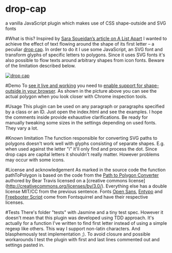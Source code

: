 drop-cap
========

a vanilla JavaScript plugin which makes use of CSS shape-outside and SVG fonts

#What is this?
Inspired by [Sara Soueidan’s article on A List Apart]( http://alistapart.com/article/css-shapes-101) I wanted to achieve the effect of text flowing around the shape of its first letter – a peculiar [drop cap](http://en.wikipedia.org/wiki/Drop_cap). In order to do it I use some JavaScript, an SVG font and transform glyphs of specific letters to polygons. Since it uses SVG fonts it's also possible to flow texts around arbitrary shapes from icon fonts. Beware of the limitation described below.

[![drop cap](http://plugin.solidprojekt.eu/release/drop-cap.png "screenshot of drop cap in use")](http://plugin.solidprojekt.eu/release/drop-cap.png)

#Demo
To [see it live and working](http://plugin.solidprojekt.eu/release/index.html) you need to [enable support for shape-outside in your browser](http://html.adobe.com/webplatform/enable/#section-chrome). As shown in the picture above you can see the actual polygon when you look closer with Chrome inspection tools.

#Usage
This plugin can be used on any paragraph or paragraphs specified by a class or an ID. Just open the index.html and see the examples. I hope the comments inside provide exhaustive clarifications. Be ready for manually tweaking some sizes in the settings depending on used fonts. They vary a lot. 

#Known limitation
The function responsible for converting SVG paths to polygons doesn't work well with glyphs consisting of separate shapes. E.g. when used against the letter "i" it'll only find and process the dot. Since drop caps are capital letters it shouldn't really matter. However problems may occur with some icons.

#License and acknowledgement
As marked in the source code the function pathToPolygon is based on the code from the [Path to Polygon Converter](http://betravis.github.io/shape-tools/path-to-polygon/) authored by Bear Travis licensed on a [creative commons license] (http://creativecommons.org/licenses/by/3.0/). Everything else has a double license MIT/CC from the previous sentence.
Fonts [Open Sans](http://www.fontsquirrel.com/fonts/open-sans), [Entypo](http://www.fontsquirrel.com/fonts/entypo) and [Freebooter Script](http://www.fontsquirrel.com/fonts/Freebooter-Script) come from Fontsquirrel and have their respective licenses.

#Tests
There's folder "tests" with Jasmine and a tiny test spec. However it doesn't mean that this plugin was developed using TDD approach. It's actually for a function I've written to find first letter instead of using a simple regexp like others. This way I support non-latin characters. And blasphemously test implementation ;). To avoid closure and possible workarounds I test the plugin with first and last lines commented out and settings pasted in.
